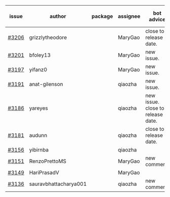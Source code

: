 | issue | author | package | assignee | bot advice | created date of issue | target release date | date from target |
| ------ | ------ | ------ | ------ | ------ | ------ | ------ | :-----: |
| [#3206](https://github.com/Azure/sdk-release-request/issues/3206) | grizzlytheodore |  | MaryGao | close to release date.  | 09-20 | 09-22 | 0 |
| [#3201](https://github.com/Azure/sdk-release-request/issues/3201) | bfoley13 |  | MaryGao | new issue. | 09-19 | 10-03 |  |
| [#3197](https://github.com/Azure/sdk-release-request/issues/3197) | yifanz0 |  | MaryGao | new issue. | 09-19 | 10-12 |  |
| [#3191](https://github.com/Azure/sdk-release-request/issues/3191) | anat-gilenson |  | qiaozha | new issue. | 09-18 | 10-03 |  |
| [#3186](https://github.com/Azure/sdk-release-request/issues/3186) | yareyes |  | qiaozha | new issue. close to release date.  | 09-16 | 09-23 | 0 |
| [#3181](https://github.com/Azure/sdk-release-request/issues/3181) | audunn |  | qiaozha | close to release date.  | 09-15 | 09-22 | 0 |
| [#3156](https://github.com/Azure/sdk-release-request/issues/3156) | yibirnba |  | qiaozha |  | 09-11 | 09-26 |  |
| [#3151](https://github.com/Azure/sdk-release-request/issues/3151) | RenzoPrettoMS |  | MaryGao | new comment. | 09-08 | fail to get. |  |
| [#3149](https://github.com/Azure/sdk-release-request/issues/3149) | HariPrasadV |  | MaryGao |  | 09-07 | 10-11 |  |
| [#3136](https://github.com/Azure/sdk-release-request/issues/3136) | sauravbhattacharya001 |  | qiaozha | new comment. | 09-02 | 10-17 |  |
